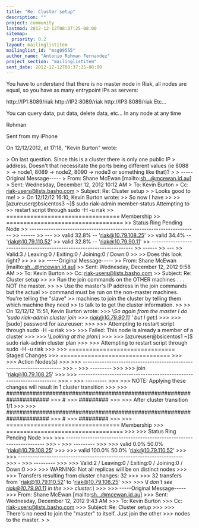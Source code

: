 ```yaml
---
title: "Re: Cluster setup"
description: ""
project: community
lastmod: 2012-12-12T08:37:25-08:00
sitemap:
  priority: 0.2
layout: mailinglistitem
mailinglist_id: "msg09555"
author_name: "Antonio Rohman Fernandez"
project_section: "mailinglistitem"
sent_date: 2012-12-12T08:37:25-08:00
---
```



You have to understand that there is no master node in Riak, all nodes are 
equal, so you have as many entrypoint IPs as servers:

http://IP1:8089/riak
http://IP2:8089/riak
http://IP3:8089/riak
Etc...

You can query data, put data, delete data, etc... In any node at any time

Rohman

Sent from my iPhone

On 12/12/2012, at 17:18, "Kevin Burton"  wrote:

&gt; On last question. Since this is a cluster there is only one public IP
&gt; address. Doesn't that necessitate the ports being different values (ie 8088
&gt; -&gt; node1, 8089 -&gt; node2, 8090 -&gt; node3 or something like that)?
&gt; 
&gt; -----Original Message-----
&gt; From: Shane McEwan [mailto:sh...@mcewan.id.au] 
&gt; Sent: Wednesday, December 12, 2012 10:12 AM
&gt; To: Kevin Burton
&gt; Cc: riak-users@lists.basho.com
&gt; Subject: Re: Cluster setup
&gt; 
&gt; Looks good to me!
&gt; 
&gt; On 12/12/12 16:10, Kevin Burton wrote:
&gt;&gt; So now I have
&gt;&gt; 
&gt;&gt; [azureuser@bsicentos3 ~]$ sudo riak-admin member-status Attempting to 
&gt;&gt; restart script through sudo -H -u riak 
&gt;&gt; ================================= Membership 
&gt;&gt; ==================================
&gt;&gt; Status Ring Pending Node
&gt;&gt; ----------------------------------------------------------------------
&gt;&gt; ------
&gt;&gt; ---
&gt;&gt; valid 32.8% -- 'riak@10.79.108.25'
&gt;&gt; valid 34.4% -- 'riak@10.79.110.52'
&gt;&gt; valid 32.8% -- 'riak@10.79.90.11'
&gt;&gt; ----------------------------------------------------------------------
&gt;&gt; ------
&gt;&gt; ---
&gt;&gt; Valid:3 / Leaving:0 / Exiting:0 / Joining:0 / Down:0
&gt;&gt; 
&gt;&gt; Does this look right?
&gt;&gt; 
&gt;&gt; 
&gt;&gt; -----Original Message-----
&gt;&gt; From: Shane McEwan [mailto:sh...@mcewan.id.au]
&gt;&gt; Sent: Wednesday, December 12, 2012 9:58 AM
&gt;&gt; To: Kevin Burton
&gt;&gt; Cc: riak-users@lists.basho.com
&gt;&gt; Subject: Re: Cluster setup
&gt;&gt; 
&gt;&gt; Run the join commands on the OTHER machines . . . NOT the master.
&gt;&gt; 
&gt;&gt; Use the master's IP address in the join commands but the actual 
&gt;&gt; command must be run on the non-master machines. You're telling the "slave"
&gt;&gt; machines to join the cluster by telling them which machine they need 
&gt;&gt; to talk to to get the cluster information.
&gt;&gt; 
&gt;&gt; On 12/12/12 15:51, Kevin Burton wrote:
&gt;&gt;&gt; \\*So again from the master I do 'sudo riak-admin cluster join
&gt;&gt;&gt; riak@10.79.90.11 ' but I get:\\*
&gt;&gt;&gt; 
&gt;&gt;&gt; [sudo] password for azureuser:
&gt;&gt;&gt; 
&gt;&gt;&gt; Attempting to restart script through sudo -H -u riak
&gt;&gt;&gt; 
&gt;&gt;&gt; Failed: This node is already a member of a cluster
&gt;&gt;&gt; 
&gt;&gt;&gt; \\*Looking at the plan:\\*
&gt;&gt;&gt; 
&gt;&gt;&gt; [azureuser@bsicentos1 ~]$ sudo riak-admin cluster plan
&gt;&gt;&gt; 
&gt;&gt;&gt; Attempting to restart script through sudo -H -u riak
&gt;&gt;&gt; 
&gt;&gt;&gt; =============================== Staged Changes 
&gt;&gt;&gt; ================================
&gt;&gt;&gt; 
&gt;&gt;&gt; Action Nodes(s)
&gt;&gt;&gt; 
&gt;&gt;&gt; ---------------------------------------------------------------------
&gt;&gt;&gt; -
&gt;&gt;&gt; ---------
&gt;&gt;&gt; 
&gt;&gt;&gt; join 'riak@10.79.108.25'
&gt;&gt;&gt; 
&gt;&gt;&gt; ---------------------------------------------------------------------
&gt;&gt;&gt; -
&gt;&gt;&gt; ---------
&gt;&gt;&gt; 
&gt;&gt;&gt; NOTE: Applying these changes will result in 1 cluster transition
&gt;&gt;&gt; 
&gt;&gt;&gt; #####################################################################
&gt;&gt;&gt; #
&gt;&gt;&gt; #########
&gt;&gt;&gt; 
&gt;&gt;&gt; After cluster transition 1/1
&gt;&gt;&gt; 
&gt;&gt;&gt; #####################################################################
&gt;&gt;&gt; #
&gt;&gt;&gt; #########
&gt;&gt;&gt; 
&gt;&gt;&gt; ================================= Membership 
&gt;&gt;&gt; ==================================
&gt;&gt;&gt; 
&gt;&gt;&gt; Status Ring Pending Node
&gt;&gt;&gt; 
&gt;&gt;&gt; ---------------------------------------------------------------------
&gt;&gt;&gt; -
&gt;&gt;&gt; ---------
&gt;&gt;&gt; 
&gt;&gt;&gt; valid 0.0% 50.0% 'riak@10.79.108.25'
&gt;&gt;&gt; 
&gt;&gt;&gt; valid 100.0% 50.0% 'riak@10.79.110.52'
&gt;&gt;&gt; 
&gt;&gt;&gt; ---------------------------------------------------------------------
&gt;&gt;&gt; -
&gt;&gt;&gt; ---------
&gt;&gt;&gt; 
&gt;&gt;&gt; Valid:2 / Leaving:0 / Exiting:0 / Joining:0 / Down:0
&gt;&gt;&gt; 
&gt;&gt;&gt; WARNING: Not all replicas will be on distinct nodes
&gt;&gt;&gt; 
&gt;&gt;&gt; Transfers resulting from cluster changes: 32
&gt;&gt;&gt; 
&gt;&gt;&gt; 32 transfers from 'riak@10.79.110.52' to 'riak@10.79.108.25'
&gt;&gt;&gt; 
&gt;&gt;&gt; \\*I don't see riak@10.79.90.11  in the
&gt;&gt;&gt; cluster.\\*
&gt;&gt;&gt; 
&gt;&gt;&gt; -----Original Message-----
&gt;&gt;&gt; From: Shane McEwan [mailto:sh...@mcewan.id.au]
&gt;&gt;&gt; Sent: Wednesday, December 12, 2012 9:43 AM
&gt;&gt;&gt; To: Kevin Burton
&gt;&gt;&gt; Cc: riak-users@lists.basho.com
&gt;&gt;&gt; Subject: Re: Cluster setup
&gt;&gt;&gt; 
&gt;&gt;&gt; There's no need to join the "master" to itself. Just join the other 
&gt;&gt;&gt; nodes to the master.
&gt; 
&gt; 

